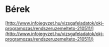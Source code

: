 # Bérek

[http://www.infojegyzet.hu/vizsgafeladatok/okj-programozas/rendszeruzemelteto-210511/](http://www.infojegyzet.hu/vizsgafeladatok/okj-programozas/rendszeruzemelteto-210511/)
